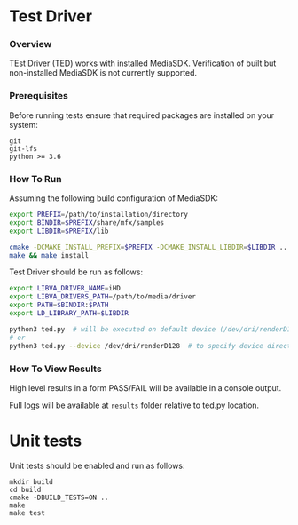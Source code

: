 # Test Driver

### Overview

TEst Driver (TED) works with installed MediaSDK. Verification of built but non-installed MediaSDK is not currently supported.

### Prerequisites
Before running tests ensure that required packages are installed on your system:
```
git
git-lfs
python >= 3.6
```

### How To Run

Assuming the following build configuration of MediaSDK:
```sh
export PREFIX=/path/to/installation/directory
export BINDIR=$PREFIX/share/mfx/samples
export LIBDIR=$PREFIX/lib

cmake -DCMAKE_INSTALL_PREFIX=$PREFIX -DCMAKE_INSTALL_LIBDIR=$LIBDIR ..
make && make install
```

Test Driver should be run as follows:
```sh
export LIBVA_DRIVER_NAME=iHD
export LIBVA_DRIVERS_PATH=/path/to/media/driver
export PATH=$BINDIR:$PATH
export LD_LIBRARY_PATH=$LIBDIR

python3 ted.py  # will be executed on default device (/dev/dri/renderD128)
# or
python3 ted.py --device /dev/dri/renderD128  # to specify device directly
```

### How To View Results

High level results in a form PASS/FAIL will be available in a console output.

Full logs will be available at `results` folder relative to ted.py location.

# Unit tests

Unit tests should be enabled and run as follows:
```console
mkdir build
cd build
cmake -DBUILD_TESTS=ON ..
make
make test
```
